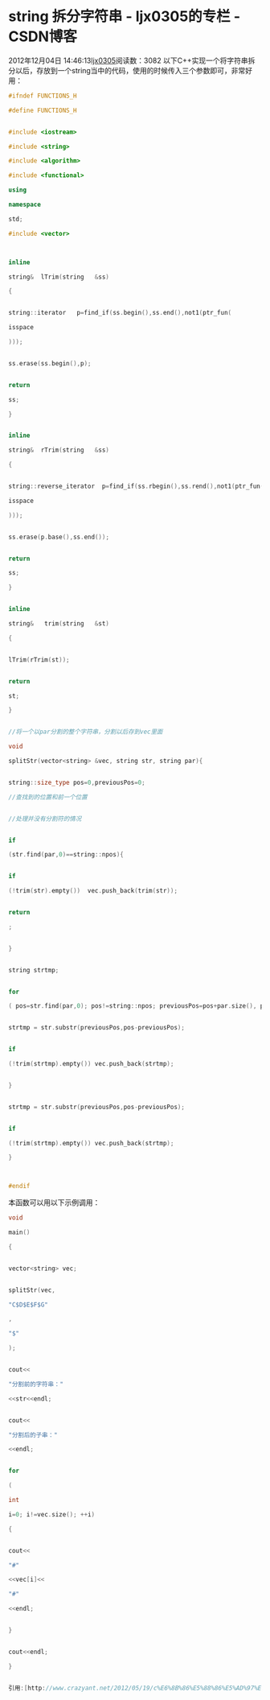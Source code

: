 # string 拆分字符串 - ljx0305的专栏 - CSDN博客
2012年12月04日 14:46:13[ljx0305](https://me.csdn.net/ljx0305)阅读数：3082
以下C++实现一个将字符串拆分以后，存放到一个string当中的代码，使用的时候传入三个参数即可，非常好用：
```cpp
#ifndef FUNCTIONS_H
```
```cpp
#define FUNCTIONS_H
```
```cpp
```
```cpp
#include <iostream>
```
```cpp
#include <string>
```
```cpp
#include <algorithm>
```
```cpp
#include <functional>
```
```cpp
using
```
```cpp
namespace
```
```cpp
std;
```
```cpp
#include <vector>
```
```cpp
```
```cpp
```
```cpp
inline
```
```cpp
string&  lTrim(string   &ss)
```
```cpp
{
```
```cpp
```
```cpp
string::iterator   p=find_if(ss.begin(),ss.end(),not1(ptr_fun(
```
```cpp
isspace
```
```cpp
)));
```
```cpp
```
```cpp
ss.erase(ss.begin(),p);
```
```cpp
```
```cpp
return
```
```cpp
ss;
```
```cpp
}
```
```cpp
```
```cpp
inline
```
```cpp
string&  rTrim(string   &ss)
```
```cpp
{
```
```cpp
```
```cpp
string::reverse_iterator  p=find_if(ss.rbegin(),ss.rend(),not1(ptr_fun(
```
```cpp
isspace
```
```cpp
)));
```
```cpp
```
```cpp
ss.erase(p.base(),ss.end());
```
```cpp
```
```cpp
return
```
```cpp
ss;
```
```cpp
}
```
```cpp
```
```cpp
inline
```
```cpp
string&   trim(string   &st)
```
```cpp
{
```
```cpp
```
```cpp
lTrim(rTrim(st));
```
```cpp
```
```cpp
return
```
```cpp
st;
```
```cpp
}
```
```cpp
```
```cpp
//将一个以par分割的整个字符串，分割以后存到vec里面
```
```cpp
void
```
```cpp
splitStr(vector<string> &vec, string str, string par){
```
```cpp
```
```cpp
string::size_type pos=0,previousPos=0;
```
```cpp
//查找到的位置和前一个位置
```
```cpp
```
```cpp
//处理并没有分割符的情况
```
```cpp
```
```cpp
if
```
```cpp
(str.find(par,0)==string::npos){
```
```cpp
```
```cpp
if
```
```cpp
(!trim(str).empty())  vec.push_back(trim(str));
```
```cpp
```
```cpp
return
```
```cpp
;
```
```cpp
```
```cpp
}
```
```cpp
```
```cpp
string strtmp;
```
```cpp
```
```cpp
for
```
```cpp
( pos=str.find(par,0); pos!=string::npos; previousPos=pos+par.size(), pos=str.find(par,pos+par.size()) ){
```
```cpp
```
```cpp
strtmp = str.substr(previousPos,pos-previousPos);
```
```cpp
```
```cpp
if
```
```cpp
(!trim(strtmp).empty()) vec.push_back(strtmp);
```
```cpp
```
```cpp
}
```
```cpp
```
```cpp
strtmp = str.substr(previousPos,pos-previousPos);
```
```cpp
```
```cpp
if
```
```cpp
(!trim(strtmp).empty()) vec.push_back(strtmp);
```
```cpp
}
```
```cpp
```
```cpp
```
```cpp
#endif
```
本函数可以用以下示例调用：
```cpp
void
```
```cpp
main()
```
```cpp
{
```
```cpp
```
```cpp
vector<string> vec;
```
```cpp
```
```cpp
splitStr(vec,
```
```cpp
"C$D$E$F$G"
```
```cpp
,
```
```cpp
"$"
```
```cpp
);
```
```cpp
```
```cpp
cout<<
```
```cpp
"分割前的字符串："
```
```cpp
<<str<<endl;
```
```cpp
```
```cpp
cout<<
```
```cpp
"分割后的子串："
```
```cpp
<<endl;
```
```cpp
```
```cpp
for
```
```cpp
(
```
```cpp
int
```
```cpp
i=0; i!=vec.size(); ++i)
```
```cpp
{
```
```cpp
```
```cpp
cout<<
```
```cpp
"#"
```
```cpp
<<vec[i]<<
```
```cpp
"#"
```
```cpp
<<endl;
```
```cpp
```
```cpp
}
```
```cpp
```
```cpp
cout<<endl;
```
```cpp
}
```
```cpp
```
```cpp
引用:[http://www.crazyant.net/2012/05/19/c%E6%8B%86%E5%88%86%E5%AD%97%E7%AC%A6%E4%B8%B2%E4%BB%A3%E7%A0%81%EF%BC%88%E5%AE%9E%E7%8E%B0split%EF%BC%89/](http://www.crazyant.net/2012/05/19/c%E6%8B%86%E5%88%86%E5%AD%97%E7%AC%A6%E4%B8%B2%E4%BB%A3%E7%A0%81%EF%BC%88%E5%AE%9E%E7%8E%B0split%EF%BC%89/)
```

